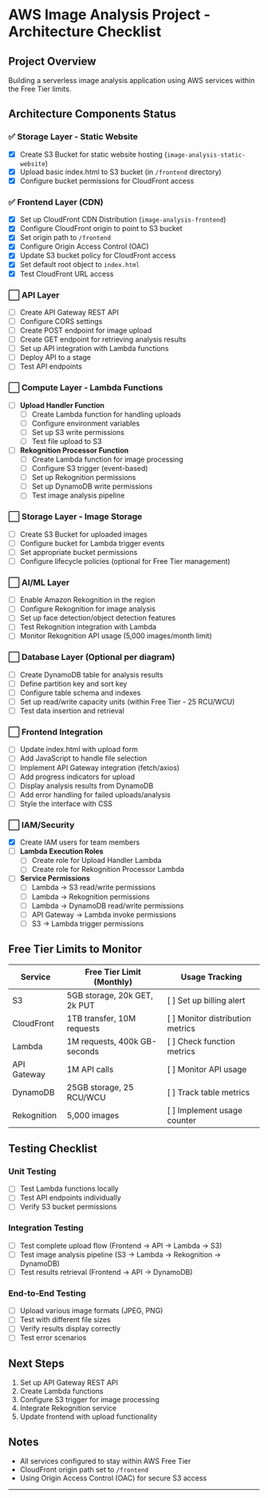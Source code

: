 # AWS Image Analysis Project - Architecture Checklist

## Project Overview
Building a serverless image analysis application using AWS services within the Free Tier limits.

## Architecture Components Status

### ✅ Storage Layer - Static Website
- [x] Create S3 Bucket for static website hosting (`image-analysis-static-website`)
- [x] Upload basic index.html to S3 bucket (in `/frontend` directory)
- [x] Configure bucket permissions for CloudFront access

### ✅ Frontend Layer (CDN)
- [x] Set up CloudFront CDN Distribution (`image-analysis-frontend`)
- [x] Configure CloudFront origin to point to S3 bucket
- [x] Set origin path to `/frontend`
- [x] Configure Origin Access Control (OAC)
- [x] Update S3 bucket policy for CloudFront access
- [x] Set default root object to `index.html`
- [x] Test CloudFront URL access

### ⬜ API Layer
- [ ] Create API Gateway REST API
- [ ] Configure CORS settings
- [ ] Create POST endpoint for image upload
- [ ] Create GET endpoint for retrieving analysis results
- [ ] Set up API integration with Lambda functions
- [ ] Deploy API to a stage
- [ ] Test API endpoints

### ⬜ Compute Layer - Lambda Functions
- [ ] **Upload Handler Function**
    - [ ] Create Lambda function for handling uploads
    - [ ] Configure environment variables
    - [ ] Set up S3 write permissions
    - [ ] Test file upload to S3
- [ ] **Rekognition Processor Function**
    - [ ] Create Lambda function for image processing
    - [ ] Configure S3 trigger (event-based)
    - [ ] Set up Rekognition permissions
    - [ ] Set up DynamoDB write permissions
    - [ ] Test image analysis pipeline

### ⬜ Storage Layer - Image Storage
- [ ] Create S3 Bucket for uploaded images
- [ ] Configure bucket for Lambda trigger events
- [ ] Set appropriate bucket permissions
- [ ] Configure lifecycle policies (optional for Free Tier management)

### ⬜ AI/ML Layer
- [ ] Enable Amazon Rekognition in the region
- [ ] Configure Rekognition for image analysis
- [ ] Set up face detection/object detection features
- [ ] Test Rekognition integration with Lambda
- [ ] Monitor Rekognition API usage (5,000 images/month limit)

### ⬜ Database Layer (Optional per diagram)
- [ ] Create DynamoDB table for analysis results
- [ ] Define partition key and sort key
- [ ] Configure table schema and indexes
- [ ] Set up read/write capacity units (within Free Tier - 25 RCU/WCU)
- [ ] Test data insertion and retrieval

### ⬜ Frontend Integration
- [ ] Update index.html with upload form
- [ ] Add JavaScript to handle file selection
- [ ] Implement API Gateway integration (fetch/axios)
- [ ] Add progress indicators for upload
- [ ] Display analysis results from DynamoDB
- [ ] Add error handling for failed uploads/analysis
- [ ] Style the interface with CSS

### ⬜  IAM/Security
- [x] Create IAM users for team members
- [ ] **Lambda Execution Roles**
    - [ ] Create role for Upload Handler Lambda
    - [ ] Create role for Rekognition Processor Lambda
- [ ] **Service Permissions**
    - [ ] Lambda → S3 read/write permissions
    - [ ] Lambda → Rekognition permissions
    - [ ] Lambda → DynamoDB read/write permissions
    - [ ] API Gateway → Lambda invoke permissions
    - [ ] S3 → Lambda trigger permissions

## Free Tier Limits to Monitor

| Service | Free Tier Limit (Monthly) | Usage Tracking |
|---------|---------------------------|----------------|
| S3 | 5GB storage, 20k GET, 2k PUT | [ ] Set up billing alert |
| CloudFront | 1TB transfer, 10M requests | [ ] Monitor distribution metrics |
| Lambda | 1M requests, 400k GB-seconds | [ ] Check function metrics |
| API Gateway | 1M API calls | [ ] Monitor API usage |
| DynamoDB | 25GB storage, 25 RCU/WCU | [ ] Track table metrics |
| Rekognition | 5,000 images | [ ] Implement usage counter |

## Testing Checklist

### Unit Testing
- [ ] Test Lambda functions locally
- [ ] Test API endpoints individually
- [ ] Verify S3 bucket permissions

### Integration Testing
- [ ] Test complete upload flow (Frontend → API → Lambda → S3)
- [ ] Test image analysis pipeline (S3 → Lambda → Rekognition → DynamoDB)
- [ ] Test results retrieval (Frontend → API → DynamoDB)

### End-to-End Testing
- [ ] Upload various image formats (JPEG, PNG)
- [ ] Test with different file sizes
- [ ] Verify results display correctly
- [ ] Test error scenarios

## Next Steps
1. Set up API Gateway REST API
2. Create Lambda functions
3. Configure S3 trigger for image processing
4. Integrate Rekognition service
5. Update frontend with upload functionality

## Notes
- All services configured to stay within AWS Free Tier
- CloudFront origin path set to `/frontend`
- Using Origin Access Control (OAC) for secure S3 access

---